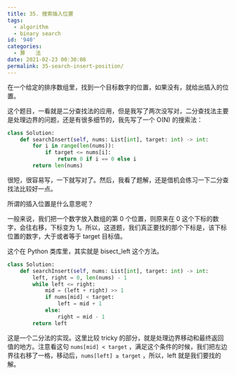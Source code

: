 ```yaml
---
title: 35. 搜索插入位置
tags:
  - algorithm
  - binary search
id: '940'
categories:
  - 算　　法
date: 2021-02-23 00:30:08
permalink: 35-search-insert-position/
---
```


在一个给定的排序数组里，找到一个目标数字的位置，如果没有，就给出插入的位置。

这个题目，一看就是二分查找法的应用，但是我写了两次没写对，二分查找法主要是处理边界的问题，还是有很多细节的，我先写了一个 O(N) 的搜索法：

```python
class Solution:
    def searchInsert(self, nums: List[int], target: int) -> int:
        for i in range(len(nums)):
            if target <= nums[i]:
                return 0 if i == 0 else i
        return len(nums)
```

很短，很容易写，一下就写对了。然后，我看了题解，还是借机会练习一下二分查找法比较好一点。

所谓的插入位置是什么意思呢？

一般来说，我们把一个数字放入数组的第 0 个位置，则原来在 0 这个下标的数字，会往右移，下标变为 1。所以，这道题，我们真正要找的那个下标是，该下标位置的数字，大于或者等于 target 目标值。

这个在 Python 类库里，其实就是 bisect_left 这个方法。

```python
class Solution:
    def searchInsert(self, nums: List[int], target: int) -> int:
        left, right = 0, len(nums) - 1
        while left <= right:
            mid = (left + right) >> 1
            if nums[mid] < target:
                left = mid + 1
            else:
                right = mid - 1
        return left
```

这是一个二分法的实现。这里比较 tricky 的部分，就是处理边界移动和最终返回值的地方。注意看这句 `nums[mid] < target` ，满足这个条件的时候，我们把左边界往右移了一格，移动后，`nums[left] ≥ target` ，所以，left 就是我们要找的解。